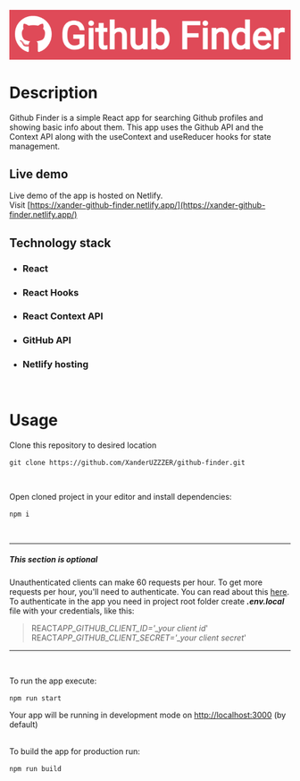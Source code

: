 <p align="center">
  <a href="https://xander-github-finder.netlify.app/" target="blank"><img src="./public/github-finder-logo.png" alt="github-finder-logo" /></a>
</p>

# Description

Github Finder is a simple React app for searching Github profiles and showing basic info about them. This app uses the Github API and the Context API along with the useContext and useReducer hooks for state management.

## Live demo

Live demo of the app is hosted on Netlify.  
Visit [https://xander-github-finder.netlify.app/](https://xander-github-finder.netlify.app/)

## Technology stack

- ### React
- ### React Hooks
- ### React Context API
- ### GitHub API
- ### Netlify hosting
<br>

# Usage

Clone this repository to desired location

```Shell
git clone https://github.com/XanderUZZZER/github-finder.git
```

<br>

Open cloned project in your editor and install dependencies:

```Shell
npm i
```

<br>

---

##### _This section is optional_

Unauthenticated clients can make 60 requests per hour. To get more requests per hour, you'll need to authenticate. You can read about this [here](https://docs.github.com/en/free-pro-team@latest/rest/guides/getting-started-with-the-rest-api#authentication). To authenticate in the app you need in project root folder create _**.env.local**_ file with your credentials, like this:

> REACT*APP_GITHUB_CLIENT_ID='\_your client id*'  
> REACT*APP_GITHUB_CLIENT_SECRET='\_your client secret*'

---

<br>

To run the app execute:

```Shell
npm run start
```

Your app will be running in development mode on [http://localhost:3000](http://localhost:3000) (by default)
<br>
<br>

To build the app for production run:

```Shell
npm run build
```

<br>
